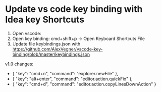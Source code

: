 # Update vs code key binding with Idea key Shortcuts
1. Open vscode: 
2. Open key binding: cmd+shift+p -> Open Keyboard Shortcuts File
3. Update file keybindings.json with https://github.com/AlexVegner/vscode-key-binding/blob/master/keybindings.json

v1.0 changes: 
-  { "key": "cmd+n", "command": "explorer.newFile" },
- { "key": "alt+enter", "command": "editor.action.quickFix" },
- { "key": "cmd+d", "command": "editor.action.copyLinesDownAction" }
